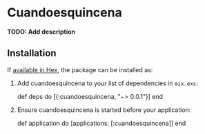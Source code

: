 # Cuandoesquincena

**TODO: Add description**

## Installation

If [available in Hex](https://hex.pm/docs/publish), the package can be installed as:

  1. Add cuandoesquincena to your list of dependencies in `mix.exs`:

        def deps do
          [{:cuandoesquincena, "~> 0.0.1"}]
        end

  2. Ensure cuandoesquincena is started before your application:

        def application do
          [applications: [:cuandoesquincena]]
        end

